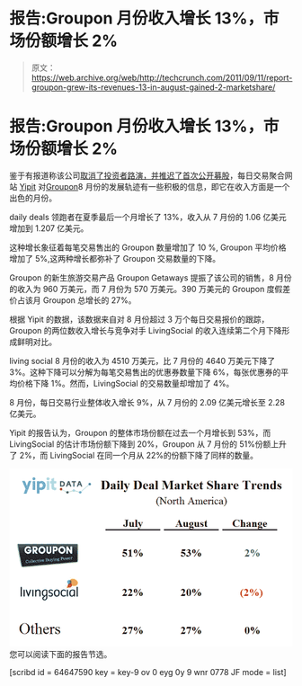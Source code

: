 # 报告:Groupon 月份收入增长 13%，市场份额增长 2%

> 原文：<https://web.archive.org/web/http://techcrunch.com/2011/09/11/report-groupon-grew-its-revenues-13-in-august-gained-2-marketshare/>

# 报告:Groupon 月份收入增长 13%，市场份额增长 2%

鉴于有报道称该公司[取消了投资者路演，并推迟了首次公开募股](https://web.archive.org/web/20230203141042/http://online.wsj.com/article/SB10001424053111904537404576554812230222934.html)，每日交易聚合网站 [Yipit](https://web.archive.org/web/20230203141042/http://www.yipit.com/) 对[Groupon](https://web.archive.org/web/20230203141042/http://www.groupon.com/)8 月份的发展轨迹有一些积极的信息，即它在收入方面是一个出色的月份。

daily deals 领跑者在夏季最后一个月增长了 13%，收入从 7 月份的 1.06 亿美元增加到 1.207 亿美元。

这种增长象征着每笔交易售出的 Groupon 数量增加了 10 %, Groupon 平均价格增加了 5%,这两种增长都弥补了 Groupon 交易数量的下降。

Groupon 的新生旅游交易产品 Groupon Getaways 提振了该公司的销售，8 月份的收入为 960 万美元，而 7 月份为 570 万美元。390 万美元的 Groupon 度假差价占该月 Groupon 总增长的 27%。

根据 Yipit 的数据，该数据来自对 8 月份超过 3 万个每日交易报价的跟踪，Groupon 的两位数收入增长与竞争对手 LivingSocial 的收入连续第二个月下降形成鲜明对比。

living social 8 月份的收入为 4510 万美元，比 7 月份的 4640 万美元下降了 3%。这种下降可以分解为每笔交易售出的优惠券数量下降 6%，每张优惠券的平均价格下降 1%。然而，LivingSocial 的交易数量却增加了 4%。

8 月份，每日交易行业整体收入增长 9%，从 7 月份的 2.09 亿美元增长至 2.28 亿美元。

Yipit 的报告认为，Groupon 的整体市场份额在过去一个月增长到 53%，而 LivingSocial 的估计市场份额下降到 20%，Groupon 从 7 月份的 51%份额上升了 2%，而 LivingSocial 在同一个月从 22%的份额下降了同样的数量。

[![](img/669ba3fa42a0db92dca27fdbe1f3f73b.png "Screen Shot 2011-09-11 at 10.58.51 PM")](https://web.archive.org/web/20230203141042/https://techcrunch.com/wp-content/uploads/2011/09/screen-shot-2011-09-11-at-10-58-51-pm.png) 
您可以阅读下面的报告节选。

[scribd id = 64647590 key = key-9 ov 0 eyg 0y 9 wnr 0778 JF mode = list]